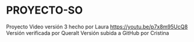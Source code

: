 # PROYECTO-SO
Proyecto
Video versión 3 hecho por Laura
https://youtu.be/p7x8m95UcQ8
Versión verificada por Queralt
Versión subida a GitHub por Cristina
